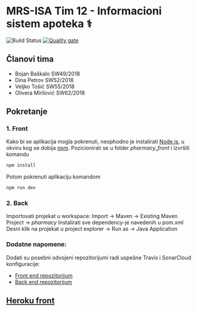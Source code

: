# MRS-ISA Tim 12 - Informacioni sistem apoteka ⚕

![Build Status](https://travis-ci.com/BoJaN77799/mrs-isa-back.svg?branch=master)
[![Quality gate](https://sonarcloud.io/api/project_badges/quality_gate?project=BoJaN77799_MRS_ISA_PHARMACY)](https://sonarcloud.io/dashboard?id=BoJaN77799_MRS_ISA_PHARMACY)

## Članovi tima
- Bojan Baškalo SW49/2018
- Dina Petrov SW52/2018
- Veljko Tošić SW55/2018
- Olivera Mirilović SW62/2018


## Pokretanje
### 1. Front 
 Kako bi se aplikacija mogla pokrenuti, neophodno je instalirati [Node.js](https://nodejs.org/en/), u okviru kog se dobija [npm](https://www.npmjs.com/).
 Pozicionirati se u folder _pharmacy_front_ i izvršiti komandu
```sh
npm install
```
Potom pokrenuti aplikaciju komandom
```sh
npm run dev
```


### 2. Back
Importovati projekat u workspace: Import -> Maven -> Existing Maven Project -> _pharmacy_
Instalirati sve dependency-je navedenih u pom.xml
Desni klik na projekat u project explorer -> Run as -> Java Application 


### Dodatne napomene:
Dodati su posebni odvojeni repozitorijumi radi uspešne Travis i SonarCloud konfiguracije:
- [Front end repozitorijum](https://github.com/PetrovDina/mrs-isa-front)
- [Back end repozitorijum](https://github.com/BoJaN77799/mrs-isa-back)

## [Heroku front](https://mrs-isa-front-v2.herokuapp.com/#/)

